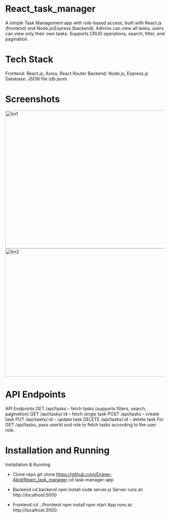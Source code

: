 # React_task_manager
A simple Task Management app with role-based access, built with React.js (frontend) and Node.js/Express (backend).
Admins can view all tasks; users can view only their own tasks. Supports CRUD operations, search, filter, and pagination.

# Tech Stack
Frontend: React.js, Axios, React Router
Backend: Node.js, Express.js 
Database: JSON file (db.json)

# Screenshots
<img width="880" height="436" alt="tm1" src="https://github.com/user-attachments/assets/c8816b6f-1024-4a91-a508-115edd1a081f" />

<img width="793" height="406" alt="tm2" src="https://github.com/user-attachments/assets/a337c3ce-2d4f-4cd8-a863-63ed0f47f74b" />

# API Endpoints
API Endpoints
GET /api/tasks – fetch tasks (supports filters, search, pagination)
GET /api/tasks/:id – fetch single task
POST /api/tasks – create task
PUT /api/tasks/:id – update task
DELETE /api/tasks/:id – delete task
For GET /api/tasks, pass userId and role to fetch tasks according to the user role.

# Installation and Running
Installation & Running

- Clone repo
git clone https://github.com/Eirage-Abid/React_task_manager
cd task-manager-app

- Backend
cd backend
npm install
node server.js
Server runs at: http://localhost:5000

- Frontend
cd ../frontend
npm install
npm start
App runs at: http://localhost:3000

